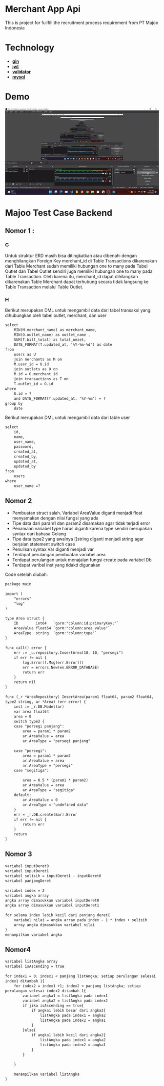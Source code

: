# Merchant App Api

This is project for fullfill the recruitment process requirement from PT Majoo Indonesia

# Technology

- [**gin**](https://pkg.go.dev/github.com/gin-gonic/gin)
- [**jwt**](https://pkg.go.dev/github.com/dgrijalva/jwt-go@v3.2.0+incompatible)
- [**validator**](https://pkg.go.dev/github.com/go-playground/validator/v10)
- [**mysql**](https://pkg.go.dev/github.com/go-sql-driver/mysql)

# Demo

![Demo](https://github.com/Harits19/merchant_app_api/blob/main/demo/demo.gif?raw=true)

# Majoo Test Case Backend

## Nomor 1 :

### G

Untuk struktur ERD masih bisa ditingkatkan atau dibenahi dengan menghilangkan Foreign Key merchant_id di Table Transactions dikarenakan dari Table Merchant sudah memiliki hubungan one to many pada Tabel Outlet dan Tabel Outlet sendiri juga memiliki hubungan one to many pada Table Transaction. Oleh karena itu, merchant_id dapat dihilangkan dikarenakan Table Merchant dapat terhubung secara tidak langsung ke Table Transaction melalui Table Outlet.

### H

Berikut merupakan DML untuk mengambil data dari tabel transaksi yang dihubungkan oleh tabel outlet, merchant, dan user

```
select
    MIN(M.merchant_name) as merchant_name,
    MIN(O.outlet_name) as outlet_name ,
    SUM(T.bill_total) as total_omzet,
    DATE_FORMAT(T.updated_at, '%Y-%m-%d') as date
from
    users as U
    join merchants as M on
    M.user_id = U.id
    join outlets as O on
    M.id = O.merchant_id
    join transactions as T on
    T.outlet_id = O.id
where
    U.id = ?
    and DATE_FORMAT(T.updated_at, '%Y-%m') = ?
group by
    date
```

Berikut merupakan DML untuk mengambil data dari table user

```
select
	id,
	name,
	user_name,
	password,
	created_at,
	created_by,
	updated_at,
	updated_by
from
	users
where
	user_name =?
```

## Nomor 2

- Pembuatan struct salah. Variabel AreaValue diganti menjadi float menyamakan dengan nilai fungsi yang ada
- Tipe data dari param1 dan param2 disamakan agar tidak terjadi error
- Penamaan variabel type harus diganti karena type sendiri merupakan syntax dari bahasa Golang
- Tipe data type2 yang awalnya []string diganti menjadi string agar berjalan statement switch case
- Penulisan syntax Var diganti menjadi var
- Terdapat perulangan pembuatan variabel area
- Terdapat perulangan untuk menajalan fungsi create pada variabel Db
- Terdapat varibel inst yang tidakd digunakan

Code setelah diubah:

```
package main

import (
	"errors"
	"log"
)

type Area struct {
	ID        int64   `gorm:"column:id;primaryKey;"`
	AreaValue float64 `gorm:"column:area_value"`
	AreaType  string  `gorm:"column:type"`
}

func call() error {
	err := _u.repository.InsertArea(10, 10, "persegi")
	if err != nil {
		log.Error().Msg(err.Error())
		err = errors.New(en.ERROR_DATABASE)
		return err
	}
	return nil
}

func (_r *AreaRepository) InsertArea(param1 float64, param2 float64, type2 string, ar *Area) (err error) {
	inst := _r.DB.Model(ar)
	var area float64
	area = 0
	switch type2 {
	case "persegi panjang":
		area = param1 * param2
		ar.AreaValue = area
		ar.AreaType = "persegi panjang"

	case "persegi":
		area = param1 * param2
		ar.AreaValue = area
		ar.AreaType = "persegi"
	case "segitiga":

		area = 0.5 * (param1 * param2)
		ar.AreaValue = area
		ar.AreaType = "segitiga"
	default:
		ar.AreaValue = 0
		ar.AreaType = "undefined data"
	}
	err = _r.DB.create(&ar).Error
	if err != nil {
		return err
	}
	return
}
```

## Nomor 3

```
variabel inputDeret0
variabel inputDeret1
variabel selisih = inputDeret1 - inputDeret0
variabel panjangDeret

variabel index = 2
variabel angka array
angka array dimasukkan variabel inputDeret0
angka array dimasukkan variabel inputDeret1

for selama index lebih kecil dari panjang deret{
	variabel nilai = angka array pada index - 1 * index + selisih
	array angka dimasukkan variabel nilai
}
menampilkan variabel angka

```

## Nomor4

```
variabel listAngka array
variabel isAscending = true

for index1 = 0; index1 < panjang listAngka; setiap perulangan selesai index1 ditambah 1{
	for index2 = index1 +1; index2 < panjang listAngka; setiap perulangan selesai index2 ditambah 1{
		variabel angka1 = listAngka pada index1
		variabel angka2 = listAngka pada index2
		if jika isAscending == true{
			if angka1 lebih besar dari angka2{
				listAngka pada index1 = angka2
				listAngka pada index2 = angka1
			}
		}else{
			if angka1 lebih kecil dari angka2{
				listAngka pada index1 = angka2
				listAngka pada index2 = angka1
			}
		}

	}

	menampilkan variabel listAngka
}


```
